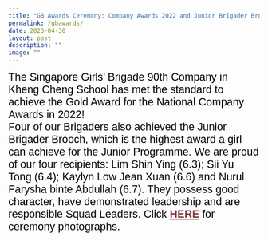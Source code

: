 ```yaml
---
title: "GB Awards Ceremony: Company Awards 2022 and Junior Brigader Brooch"
permalink: /gbawards/
date: 2023-04-30
layout: post
description: ""
image: ""
---
```

<span style="font-size:16.0pt;font-family:Arial;color:black">
The Singapore Girls’ Brigade 90th Company in Kheng Cheng School has met the standard to achieve the Gold Award for the National Company Awards in 2022!<br>

<span style="font-size:16.0pt;font-family:Arial;color:black">
Four of our Brigaders also achieved the Junior Brigader Brooch, which is the highest award a girl can achieve for the Junior Programme. We are proud of our four recipients: Lim Shin Ying (6.3); Sii Yu Tong (6.4); Kaylyn Low Jean Xuan (6.6) and Nurul Farysha binte Abdullah (6.7). They possess good character, have demonstrated leadership and are responsible Squad Leaders.

<span style="font-size:16.0pt;font-family:Arial;color:black">
Click 
<a style="box-sizing: border-box; background-color: transparent; cursor: pointer; transition: all 0.25s ease-in-out 0s; color: rgb(128, 56, 61);" rel="noopener noreferrer" target="_blank" href="https://heyzine.com/flip-book/c955e00db1.html"><b>HERE</b></a> for ceremony photographs.</span></span></span>
